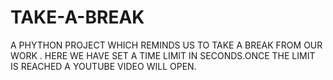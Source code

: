 # TAKE-A-BREAK
A PHYTHON PROJECT WHICH REMINDS US TO TAKE A BREAK FROM OUR WORK .
 HERE WE HAVE SET A TIME LIMIT IN SECONDS.ONCE THE LIMIT IS REACHED A YOUTUBE VIDEO WILL OPEN.
      
